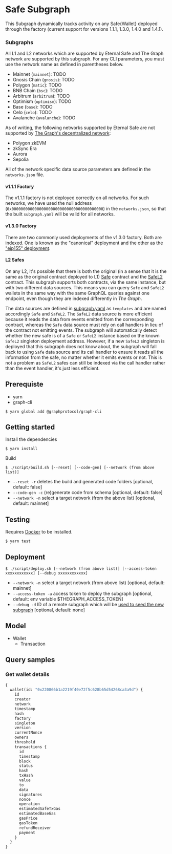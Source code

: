 # Safe Subgraph

This Subgraph dynamically tracks activity on any Safe{Wallet} deployed through the factory (current support for versions 1.1.1, 1.3.0, 1.4.0 and 1.4.1).

### Subgraphs

All L1 and L2 networks which are supported by Eternal Safe and The Graph network are supported by this subgraph. For any CLI parameters, you must use the network name as defined in parentheses below.

- Mainnet (`mainnet`): TODO
- Gnosis Chain (`gnosis`): TODO
- Polygon (`matic`): TODO
- BNB Chain (`bsc`): TODO
- Arbitrum (`arbitrum`): TODO
- Optimism (`optimism`): TODO
- Base (`base`): TODO
- Celo (`celo`): TODO
- Avalanche (`avalanche`): TODO

As of writing, the following networks supported by Eternal Safe are not supported by [The Graph's decentralized network](https://thegraph.com/docs/en/developing/supported-networks/):

- Polygon zkEVM
- zkSync Era
- Aurora
- Sepolia

All of the network specific data source parameters are defined in the `networks.json` file.

#### v1.1.1 Factory

The v1.1.1 factory is not deployed correctly on all networks. For such networks, we have used the null address (`0x0000000000000000000000000000000000000000`) in the `networks.json`, so that the built `subgraph.yaml` will be valid for all networks.

#### v1.3.0 Factory

There are two commonly used deployments of the v1.3.0 factory. Both are indexed. One is known as the "canonical" deployment and the other as the ["eip155" deployment](https://github.com/safe-global/safe-deployments/blob/main/src/assets/v1.3.0/proxy_factory.json).

#### L2 Safes

On any L2, it's possible that there is both the original (in a sense that it is the same as  the original contract deployed to L1) [Safe](https://github.com/safe-global/safe-smart-account/blob/main/contracts/Safe.sol) contract and the [SafeL2](https://github.com/safe-global/safe-smart-account/blob/main/contracts/SafeL2.sol#L10) contract. This subgraph supports both contracts, via the same instance, but with two different data sources. This means you can query `Safe` and `SafeL2` wallets in the same way with the same GraphQL queries against one endpoint, even though they are indexed differently in _The Graph_.

The data sources are defined in [subgraph.yaml](subgraph.yaml) as `templates` and are named accordingly `Safe` and `SafeL2`. The `SafeL2` data source is more efficient because it reads the data from events emitted from the corresponding contract, whereas the `Safe` data source must rely on call handlers in lieu of the contract not emitting events. The subgraph will automatically detect whether the new safe is of a `Safe` or `SafeL2` instance based on the known `SafeL2` singleton deployment address. However, if a new `SafeL2` singleton is deployed that this subgraph does not know about, the subgraph will fall back to using `Safe` data source and its call handler to ensure it reads all the information from the safe, no matter whether it emits events or not. This is not a problem as `SafeL2` safes can still be indexed via the call handler rather than the event handler, it's just less efficient.

## Prerequiste

- yarn
- graph-cli

```
$ yarn global add @graphprotocol/graph-cli
```

## Getting started

Install the dependencies

```
$ yarn install
```

Build

```
$ ./script/build.sh [--reset] [--code-gen] [--network (from above list)]
```

- `--reset -r` deletes the build and generated code folders [optional, default: false]
- `--code-gen -c` (re)generate code from schema [optional, default: false]
- `--network -n` select a target network (from the above list) [optional, default: mainnet]

## Testing

Requires [Docker](https://docs.docker.com/get-docker/) to be installed.

```
$ yarn test
```

## Deployment

```
$ ./script/deploy.sh [--network (from above list)] [--access-token xxxxxxxxxxxx] [--debug xxxxxxxxxxxx]
```

- `--network -n` select a target network (from above list) [optional, default: mainnet]
- `--access-token -a` access token to deploy the subgraph [optional, default: env variable $THEGRAPH_ACCESS_TOKEN]
- `--debug -d` ID of a remote subgraph which will be [used to seed the new subgraph](https://thegraph.com/docs/en/cookbook/subgraph-debug-forking/) [optional, default: none]

## Model

- Wallet
  - Transaction

## Query samples

### Get wallet details

```graphql
{
  wallet(id: "0x220866b1a2219f40e72f5c628b65d54268ca3a9d") {
    id
    creator
    network
    timestamp
    hash
    factory
    singleton
    version
    currentNonce
    owners
    threshold
    transactions {
      id
      timestamp
      block
      status
      hash
      txHash
      value
      to
      data
      signatures
      nonce
      operation
      estimatedSafeTxGas
      estimatedBaseGas
      gasPrice
      gasToken
      refundReceiver
      payment
    }
  }
}
```

